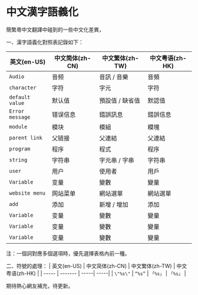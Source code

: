 # 中文漢字語義化
簡繁粵中文翻譯中碰到的一些中文化差異，

一、漢字語義化對照表記錄如下：

| 英文(en-US) | 中文简体(zh-CN) | 中文繁体(zh-TW) | 中文粤语(zh-HK) |
| -----	 | ------- | -----| -----| 
| `Audio` | 音频 | 音訊 / 音樂 | 音頻 |
| `character` | 字符 | 字元 | 字符 |
| `default value` | 默认值 | 預設值 / 缺省值 | 默認值 |
| `Error message` | 错误信息 | 錯誤訊息 | 錯誤信息 |
| `module` | 模块 | 模組 | 糢塊 |
| `parent link` | 父链接 | 父連結 | 父連結 |
| `program` | 程序 | 程式 | 程序 |
| `string` | 字符串 | 字元串 / 字串 | 字符串 |
| `user` | 用户 | 使用者 | 用戶 |
| `Variable` | 变量 | 變數 | 變量 |
| `website menu` | 网站菜单 | 網站選單 | 網站選單 |
| `add` | 添加 | 新增 / 增加 | 添加 |
| `Variable` | 变量 | 變數 | 變量 |
| `Variable` | 变量 | 變數 | 變量 |
| `Variable` | 变量 | 變數 | 變量 |

注：一個詞對應多個選項時，優先選擇表格內前一種。

二、符號的處理：
| 英文(en-US) | 中文简体(zh-CN) | 中文繁体(zh-TW) | 中文粤语(zh-HK) |
| -----	 | ------- | -----| -----| 
| `\"%s\"` | `“%s”` | `「%s」` | `「%s」` |

期待熱心網友補充，待更新。
